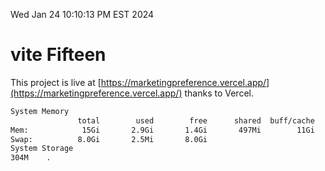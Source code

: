 Wed Jan 24 10:10:13 PM EST 2024

# vite Fifteen


This project is live at [https://marketingpreference.vercel.app/](https://marketingpreference.vercel.app/) thanks to Vercel.

```bash
System Memory
               total        used        free      shared  buff/cache   available
Mem:            15Gi       2.9Gi       1.4Gi       497Mi        11Gi        12Gi
Swap:          8.0Gi       2.5Mi       8.0Gi
System Storage
304M	.
```
